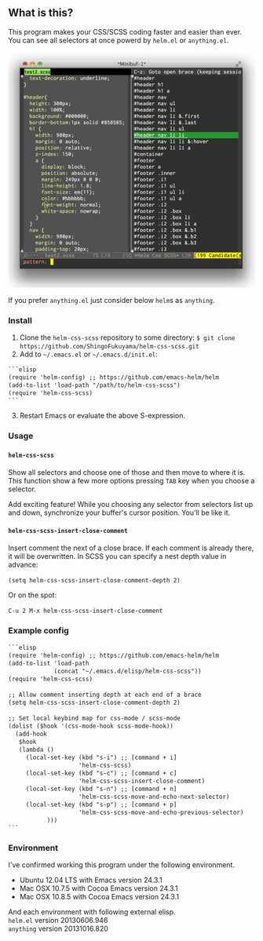 ## What is this?

This program makes your CSS/SCSS coding faster and easier than ever. You can see all selectors at once powerd by `helm.el` or `anything.el`. 

![helm-css-scss](https://github.com/ShingoFukuyama/helm-css-scss/raw/master/image/helm-css-scss.png)

If you prefer `anything.el` just consider below `helm`s as `anything`.

### Install

  1. Clone the `helm-css-scss` repository to some directory:
    ```
    $ git clone https://github.com/ShingoFukuyama/helm-css-scss.git
    ```
  2. Add to `~/.emacs.el` or `~/.emacs.d/init.el`:

    ```elisp
    (require 'helm-config) ;; https://github.com/emacs-helm/helm
    (add-to-list 'load-path "/path/to/helm-css-scss")
    (require 'helm-css-scss)
    ```
  3. Restart Emacs or evaluate the above S-expression.

### Usage

#### `helm-css-scss`

Show all selectors and choose one of those and then move to where it is. This function show a few more options pressing `TAB` key when you choose a selector. 

Add exciting feature! While you choosing any selector from selectors list up and down, synchronize your buffer's cursor position. You'll be like it.


#### `helm-css-scss-insert-close-comment`

Insert comment the next of a close brace. If each comment is already there, it will be overwritten. 
In SCSS you can specify a nest depth value in advance: 

`(setq helm-css-scss-insert-close-comment-depth 2)` 

Or on the spot:

`C-u 2 M-x helm-css-scss-insert-close-comment`

### Example config

    ```elisp
    (require 'helm-config) ;; https://github.com/emacs-helm/helm
    (add-to-list 'load-path
                 (concat "~/.emacs.d/elisp/helm-css-scss"))
    (require 'helm-css-scss)

    ;; Allow comment inserting depth at each end of a brace
    (setq helm-css-scss-insert-close-comment-depth 2)

    ;; Set local keybind map for css-mode / scss-mode
    (dolist ($hook '(css-mode-hook scss-mode-hook))
      (add-hook
       $hook
       (lambda ()
         (local-set-key (kbd "s-i") ;; [command + i]
                        'helm-css-scss)
         (local-set-key (kbd "s-c") ;; [command + c]
                        'helm-css-scss-insert-close-comment)
         (local-set-key (kbd "s-n") ;; [command + n]
                        'helm-css-scss-move-and-echo-next-selector)
         (local-set-key (kbd "s-p") ;; [command + p]
                        'helm-css-scss-move-and-echo-previous-selector)
               )))
    ```

### Environment

I've confirmed working this program under the following environment.

* Ubuntu 12.04 LTS  with Emacs version 24.3.1
* Mac OSX 10.7.5 with Cocoa Emacs version 24.3.1
* Mac OSX 10.8.5 with Cocoa Emacs version 24.3.1

And each environment with following external elisp.  
`helm.el`  version 20130606.946  
`anything` version 20131016.820
